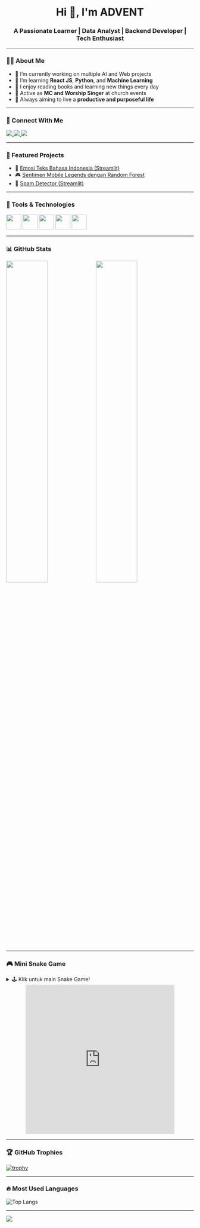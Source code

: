 <h1 align="center">Hi 👋, I'm ADVENT</h1>
<h3 align="center">A Passionate Learner | Data Analyst | Backend Developer | Tech Enthusiast</h3>

---

### 👨‍💻 About Me
- 🔭 I’m currently working on multiple AI and Web projects
- 🌱 I’m learning **React JS**, **Python**, and **Machine Learning**
- 🧠 I enjoy reading books and learning new things every day
- 🎤 Active as **MC and Worship Singer** at church events
- 🎯 Always aiming to live a **productive and purposeful life**

---

### 🔗 Connect With Me
<p align="left">
  <a href="https://linkedin.com/in/advent-clement-zendrato" target="_blank">
    <img src="https://img.shields.io/badge/LinkedIn-blue?style=for-the-badge&logo=linkedin" />
  </a>
  <a href="https://www.instagram.com/advent_zendrato?igsh=MW1jYnhudzFkcnJ6aA==" target="_blank">
    <img src="https://img.shields.io/badge/Instagram-E4405F?style=for-the-badge&logo=instagram&logoColor=white" />
  </a>
  <a href="https://portofolioadvent.netlify.app/" target="_blank">
    <img src="https://img.shields.io/badge/My Portfolio-000?style=for-the-badge&logo=vercel&logoColor=white" />
  </a>
</p>

---

### 💼 Featured Projects
- 🧠 [Emosi Teks Bahasa Indonesia (Streamlit)](https://sistemdeteksiemosidalamteksberbahasaindonesia.streamlit.app/)
- 🎮 [Sentimen Mobile Legends dengan Random Forest](https://github.com/Zendrato12/sentimen-mlbb.git)
- 📩 [Spam Detector (Streamlit)](https://github.com/Zendrato12/spam-detector-streamlit.git)

---

### 🧰 Tools & Technologies
<p>
  <img src="https://cdn.jsdelivr.net/gh/devicons/devicon/icons/python/python-original.svg" width="40" />
  <img src="https://cdn.jsdelivr.net/gh/devicons/devicon/icons/react/react-original.svg" width="40" />
  <img src="https://cdn.jsdelivr.net/gh/devicons/devicon/icons/java/java-original.svg" width="40" />
  <img src="https://cdn.jsdelivr.net/gh/devicons/devicon/icons/github/github-original.svg" width="40" />
  <img src="https://cdn.jsdelivr.net/gh/devicons/devicon/icons/mysql/mysql-original.svg" width="40" />
</p>

---

### 📊 GitHub Stats
<p>
  <img src="https://github-readme-stats.vercel.app/api?username=Zendrato12&show_icons=true&theme=tokyonight" width="47%" />
  <img src="https://github-readme-streak-stats.herokuapp.com/?user=Zendrato12&theme=tokyonight" width="47%" />
</p>

---

### 🎮 Mini Snake Game
<details>
<summary>🕹️ Klik untuk main Snake Game!</summary>

<div align="center">

<iframe src="https://github.com/Zendrato12/snake-game.git" width="400" height="400" frameborder="0"></iframe>

</div>
</details>


<div align="center">

<!-- Embed Snake Game -->
<iframe src="https://github.com/Zendrato12/snake-game.git" width="400" height="400" frameborder="0"></iframe>

</div>

</details>

---

### 🏆 GitHub Trophies
[![trophy](https://github-profile-trophy.vercel.app/?username=Zendrato12&theme=darkhub)](https://github.com/ryo-ma/github-profile-trophy)

---

### 🔥 Most Used Languages
![Top Langs](https://github-readme-stats.vercel.app/api/top-langs/?username=Zendrato12&layout=compact&theme=tokyonight)

---

![](https://komarev.com/ghpvc/?username=Zendrato12&color=blue)
